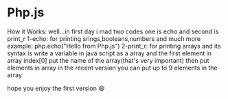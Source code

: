 # Php.js
How it Works:
well...in first day i mad two codes one is echo and second is print_r
1-echo: for printing srings,booleans,numbers and much more
example:
php.echo("Hello from Php.js")
2-print_r: for printing arrays and its syntax is write a variable in java script as a array and the first element in array index[0] put the name of the array(that's very important) then put elements in array in the recent version you can put up to 9 elements in the array


hope you enjoy the first version 😄
